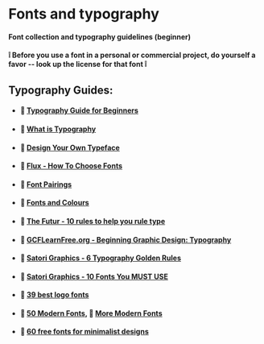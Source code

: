 # Fonts and typography

#### Font collection and typography guidelines (beginner)
#### :grey_exclamation: Before you use a font in a personal or commercial project, do yourself a favor -- look up the license for that font :grey_exclamation:

## Typography Guides:
- #### :rocket: [Typography Guide for Beginners](https://uxplanet.org/typography-in-ui-guide-for-beginners-7ee9bdbc4833)
- #### :rocket: [What is Typography](https://www.creativebloq.com/typography/what-is-typography-123652)
- #### :rocket: [Design Your Own Typeface](https://www.creativebloq.com/typography/design-your-own-typeface-8133919)
- #### :rocket: [Flux - How To Choose Fonts](https://www.youtube.com/watch?v=obZX8oIjia4)
- #### :rocket: [Font Pairings](https://www.creativebloq.com/typography/20-perfect-type-pairings-3132120)
- #### :rocket: [Fonts and Colours](https://support.squarespace.com/hc/en-us/articles/212277957-Selecting-the-right-fonts-and-colors)
- #### :rocket: [The Futur - 10 rules to help you rule type](https://www.youtube.com/watch?v=QrNi9FmdlxY&list=PLxuZL_AXIjXY3eddIRcf70tD_R-lzrUzj&index=12&t=0s)
- #### :rocket: [GCFLearnFree.org - Beginning Graphic Design: Typography](https://www.youtube.com/watch?v=sByzHoiYFX0&list=PLxuZL_AXIjXY3eddIRcf70tD_R-lzrUzj&index=9&t=0s)
- #### :rocket: [Satori Graphics - 6 Typography Golden Rules](https://www.youtube.com/watch?v=za8ERlMchUE&list=PLxuZL_AXIjXY3eddIRcf70tD_R-lzrUzj&index=7&t=0s)
- #### :rocket: [Satori Graphics - 10 Fonts You MUST USE](https://www.youtube.com/watch?v=iniUd-NZ-T8&list=PLxuZL_AXIjXY3eddIRcf70tD_R-lzrUzj&index=5&t=0s)
- #### :rocket: [39 best logo fonts](https://99designs.com/blog/logo-branding/logo-fonts/)
- #### :rocket: [50 Modern Fonts](https://visme.co/blog/modern-fonts/), :rocket: [More Modern Fonts](https://www.canva.com/learn/modern-fonts/)
- #### :rocket: [60 free fonts for minimalist designs](https://www.canva.com/learn/minimalist-font/)


